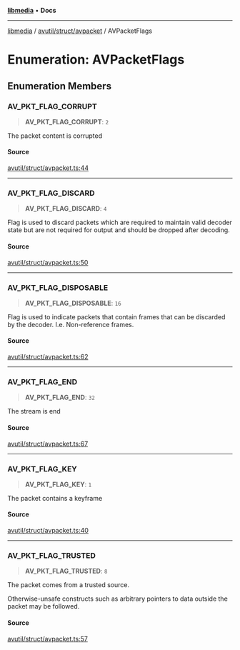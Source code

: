[**libmedia**](../../../../README.md) • **Docs**

***

[libmedia](../../../../README.md) / [avutil/struct/avpacket](../README.md) / AVPacketFlags

# Enumeration: AVPacketFlags

## Enumeration Members

### AV\_PKT\_FLAG\_CORRUPT

> **AV\_PKT\_FLAG\_CORRUPT**: `2`

The packet content is corrupted

#### Source

[avutil/struct/avpacket.ts:44](https://github.com/zhaohappy/libmedia/blob/87bf8029d8be58d5035a3f4dc7037c25d1ac371b/src/avutil/struct/avpacket.ts#L44)

***

### AV\_PKT\_FLAG\_DISCARD

> **AV\_PKT\_FLAG\_DISCARD**: `4`

Flag is used to discard packets which are required to maintain valid
decoder state but are not required for output and should be dropped
after decoding.

#### Source

[avutil/struct/avpacket.ts:50](https://github.com/zhaohappy/libmedia/blob/87bf8029d8be58d5035a3f4dc7037c25d1ac371b/src/avutil/struct/avpacket.ts#L50)

***

### AV\_PKT\_FLAG\_DISPOSABLE

> **AV\_PKT\_FLAG\_DISPOSABLE**: `16`

Flag is used to indicate packets that contain frames that can
be discarded by the decoder.  I.e. Non-reference frames.

#### Source

[avutil/struct/avpacket.ts:62](https://github.com/zhaohappy/libmedia/blob/87bf8029d8be58d5035a3f4dc7037c25d1ac371b/src/avutil/struct/avpacket.ts#L62)

***

### AV\_PKT\_FLAG\_END

> **AV\_PKT\_FLAG\_END**: `32`

The stream is end

#### Source

[avutil/struct/avpacket.ts:67](https://github.com/zhaohappy/libmedia/blob/87bf8029d8be58d5035a3f4dc7037c25d1ac371b/src/avutil/struct/avpacket.ts#L67)

***

### AV\_PKT\_FLAG\_KEY

> **AV\_PKT\_FLAG\_KEY**: `1`

The packet contains a keyframe

#### Source

[avutil/struct/avpacket.ts:40](https://github.com/zhaohappy/libmedia/blob/87bf8029d8be58d5035a3f4dc7037c25d1ac371b/src/avutil/struct/avpacket.ts#L40)

***

### AV\_PKT\_FLAG\_TRUSTED

> **AV\_PKT\_FLAG\_TRUSTED**: `8`

The packet comes from a trusted source.

Otherwise-unsafe constructs such as arbitrary pointers to data
outside the packet may be followed.

#### Source

[avutil/struct/avpacket.ts:57](https://github.com/zhaohappy/libmedia/blob/87bf8029d8be58d5035a3f4dc7037c25d1ac371b/src/avutil/struct/avpacket.ts#L57)
